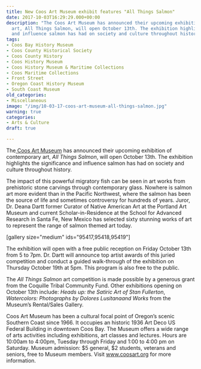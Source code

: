 ```yaml
---
title: New Coos Art Museum exhibit features "All Things Salmon"
date: 2017-10-03T16:29:29.000+00:00
description: "The Coos Art Museum has announced their upcoming exhibition of contemporary
  art, All Things Salmon, will open October 13th. The exhibition highlights the significance
  and influence salmon has had on society and culture throughout history.\n\n"
tags:
- Coos Bay History Museum
- Coos County Historical Society
- Coos County History
- Coos History Museum
- Coos History Museum & Maritime Collections
- Coos Maritime Collections
- Front Street
- Oregon Coast History Museum
- South Coast Museum
old_categories:
- Miscellaneous
image: "/img/10-03-17-coos-art-museum-all-things-salmon.jpg"
warning: true
categories:
- Arts & Culture
draft: true

---
```

The<a href="https://www.coosart.org/"> Coos Art Museum</a> has announced their upcoming exhibition of contemporary art, <em>All Things Salmon</em>, will open October 13th. The exhibition highlights the significance and influence salmon has had on society and culture throughout history.

The impact of this powerful migratory fish can be seen in art works from prehistoric stone carvings through contemporary glass. Nowhere is salmon art more evident than in the Pacific Northwest, where the salmon has been the source of life and sometimes controversy for hundreds of years. Juror, Dr. Deana Dartt former Curator of Native American Art at the Portland Art Museum and current Scholar-in-Residence at the School for Advanced Research in Santa Fe, New Mexico has selected sixty stunning works of art to represent the range of salmon themed art today.

[gallery size="medium" ids="95417,95418,95419"]

The exhibition will open with a free public reception on Friday October 13th from 5 to 7pm. Dr. Dartt will announce top artist awards of this juried competition and conduct a guided walk-through of the exhibition on Thursday October 19th at 5pm. This program is also free to the public.

The <em>All Things Salmon</em> art competition is made possible by a generous grant from the Coquille Tribal Community Fund. Other exhibitions opening on October 13th include: <em>Heads up: the Satiric Art of Stan Fullerton</em>, <em>Watercolors: Photographs by Dolores Lusitanaand Works</em> from the Museum’s Rental/Sales Gallery.

Coos Art Museum has been a cultural focal point of Oregon’s scenic Southern Coast since 1966. It occupies an historic 1936 Art Deco US Federal Building in downtown Coos Bay. The Museum offers a wide range of arts activities including exhibitions, art classes and lectures. Hours are 10:00am to 4:00pm, Tuesday through Friday and 1:00 to 4:00 pm on Saturday. Museum admission: $5 general, $2 students, veterans and seniors, free to Museum members. Visit <a href="https://www.coosart.org/">www.coosart.org</a> for more information.